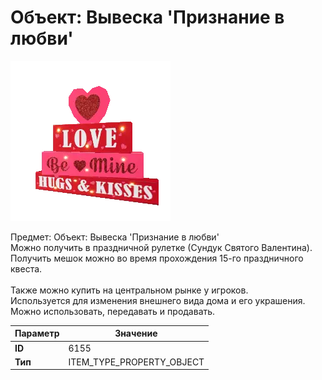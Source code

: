 # Объект: Вывеска 'Признание в любви'

![Item Image](../img/6155.webp?raw=true)

Предмет: Объект: Вывеска 'Признание в любви'<br>Можно получить в праздничной рулетке (Сундук Святого Валентина).<br>Получить мешок можно во время прохождения 15-го праздничного квеста.<br><br>Также можно купить на центральном рынке у игроков.<br>Используется для изменения внешнего вида дома и его украшения.<br>Можно использовать, передавать и продавать.


| Параметр | Значение |
|----------|----------|
| **ID** | 6155 |
| **Тип** | ITEM_TYPE_PROPERTY_OBJECT |

